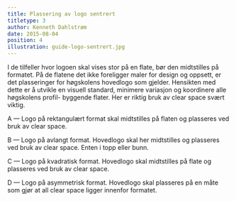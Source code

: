 ```yaml
---
title: Plassering av logo sentrert
titletype: 3
author: Kenneth Dahlstrøm
date: 2015-08-04
position: 4
illustration: guide-logo-sentrert.jpg
---
```


I de tilfeller hvor logoen skal vises stor på en flate, bør den midtstilles på formatet. På de flatene det ikke foreligger maler
for design og oppsett, er det plasseringer for høgskolens hovedlogo som gjelder. Hensikten med dette er å utvikle en visuell standard, minimere variasjon og koordinere alle høgskolens profil- byggende flater. Her er riktig bruk av clear space svært viktig.

A — Logo på rektangulært format skal midtstilles på flaten og plasseres ved bruk av clear space.

B — Logo på avlangt format. Hovedlogo skal her midtstilles og plasseres ved bruk av clear space. Enten i topp eller bunn.

C — Logo på kvadratisk format. Hovedlogo skal midtstilles på flate og plasseres ved bruk av clear space.

D — Logo på asymmetrisk format. Hovedlogo skal plasseres på en måte som gjør at all clear space ligger
innenfor formatet.

